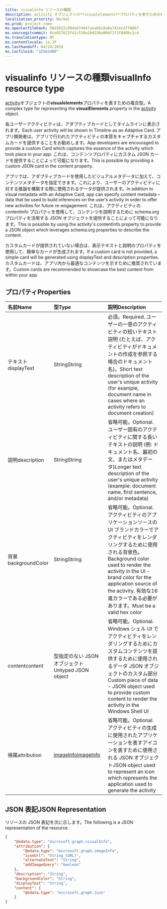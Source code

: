 ```yaml
---
title: visualinfo リソースの種類
description: activity オブジェクトの**visualelements**プロパティを表すための複合型。
localization_priority: Normal
ms.prod: project-rome
ms.openlocfilehash: 56d3822c89de074847aeab6c8a0a742ecd7f006f
ms.sourcegitcommit: 0ce657622f42c510a104156a96bf1f1f040bc1cd
ms.translationtype: MT
ms.contentlocale: ja-JP
ms.lasthandoff: 04/24/2019
ms.locfileid: "32563400"
---
```

# <a name="visualinfo-resource-type"></a><span data-ttu-id="8c21a-103">visualinfo リソースの種類</span><span class="sxs-lookup"><span data-stu-id="8c21a-103">visualInfo resource type</span></span>

<span data-ttu-id="8c21a-104">[activity](../resources/projectrome-activity.md)オブジェクトの**visualelements**プロパティを表すための複合型。</span><span class="sxs-lookup"><span data-stu-id="8c21a-104">A complex type for representing the **visualElements** property in the [activity](../resources/projectrome-activity.md) object.</span></span>

<span data-ttu-id="8c21a-105">各ユーザーアクティビティは、アダプティブカードとしてタイムラインに表示されます。</span><span class="sxs-lookup"><span data-stu-id="8c21a-105">Each user activity will be shown in Timeline as an Adaptive Card.</span></span> <span data-ttu-id="8c21a-106">アプリ開発者は、アプリで行われたアクティビティの本質をキャプチャするカスタムカードを提供することをお勧めします。</span><span class="sxs-lookup"><span data-stu-id="8c21a-106">App developers are encouraged to provide a custom Card which captures the essence of the activity which took place in your app.</span></span> <span data-ttu-id="8c21a-107">これは、コンテンツプロパティにカスタム JSON カードを提供することによって可能になります。</span><span class="sxs-lookup"><span data-stu-id="8c21a-107">This is possible by providing a custom JSON card in the content property.</span></span>

<span data-ttu-id="8c21a-108">アプリでは、アダプティブカードを使用したビジュアルメタデータに加えて、コンテンツメタデータを指定できます。これにより、ユーザーのアクティビティに対する推論を構築する際に使用されるデータが提供されます。</span><span class="sxs-lookup"><span data-stu-id="8c21a-108">In addition to visual metadata with an Adaptive Card, app can specify content metadata – data that be used to build inferences on the user’s activity in order to offer new activities for future re-engagement.</span></span> <span data-ttu-id="8c21a-109">これは、アクティビティの contentinfo プロパティを使用して、コンテンツを説明するために schema.org プロパティを活用する JSON オブジェクトを提供することによって可能になります。</span><span class="sxs-lookup"><span data-stu-id="8c21a-109">This is possible by using the activity's contentInfo property to provide a JSON object which leverages schema.org properties to describe the content.</span></span>

<span data-ttu-id="8c21a-110">カスタムカードが提供されていない場合は、表示テキストと説明のプロパティを使用して、簡単なカードが生成されます。</span><span class="sxs-lookup"><span data-stu-id="8c21a-110">If a custom card is not provided, a simple card will be generated using displayText and description properties.</span></span> <span data-ttu-id="8c21a-111">カスタムカードは、アプリ内から最適なコンテンツを示すために推奨されています。</span><span class="sxs-lookup"><span data-stu-id="8c21a-111">Custom cards are recommended to showcase the best content from within your app.</span></span>

## <a name="properties"></a><span data-ttu-id="8c21a-112">プロパティ</span><span class="sxs-lookup"><span data-stu-id="8c21a-112">Properties</span></span>

|<span data-ttu-id="8c21a-113">名前</span><span class="sxs-lookup"><span data-stu-id="8c21a-113">Name</span></span> | <span data-ttu-id="8c21a-114">型</span><span class="sxs-lookup"><span data-stu-id="8c21a-114">Type</span></span> | <span data-ttu-id="8c21a-115">説明</span><span class="sxs-lookup"><span data-stu-id="8c21a-115">Description</span></span>|
|:----|:------|:-----------|
|<span data-ttu-id="8c21a-116">テキスト</span><span class="sxs-lookup"><span data-stu-id="8c21a-116">displayText</span></span> | <span data-ttu-id="8c21a-117">String</span><span class="sxs-lookup"><span data-stu-id="8c21a-117">String</span></span> | <span data-ttu-id="8c21a-118">必須。</span><span class="sxs-lookup"><span data-stu-id="8c21a-118">Required.</span></span> <span data-ttu-id="8c21a-119">ユーザーの一意のアクティビティの短いテキスト説明 (たとえば、アクティビティがドキュメントの作成を参照する場合のドキュメント名)。</span><span class="sxs-lookup"><span data-stu-id="8c21a-119">Short text description of the user's unique activity (for example, document name in cases where an activity refers to document creation)</span></span>|
|<span data-ttu-id="8c21a-120">説明</span><span class="sxs-lookup"><span data-stu-id="8c21a-120">description</span></span> | <span data-ttu-id="8c21a-121">String</span><span class="sxs-lookup"><span data-stu-id="8c21a-121">String</span></span> | <span data-ttu-id="8c21a-122">省略可能。</span><span class="sxs-lookup"><span data-stu-id="8c21a-122">Optional.</span></span> <span data-ttu-id="8c21a-123">ユーザー固有のアクティビティに関する長いテキストの説明 (例: ドキュメント名、最初の文、またはメタデータ)</span><span class="sxs-lookup"><span data-stu-id="8c21a-123">Longer text description of the user's unique activity (example: document name, first sentence, and/or metadata)</span></span>|
|<span data-ttu-id="8c21a-124">背景</span><span class="sxs-lookup"><span data-stu-id="8c21a-124">backgroundColor</span></span> | <span data-ttu-id="8c21a-125">String</span><span class="sxs-lookup"><span data-stu-id="8c21a-125">String</span></span> | <span data-ttu-id="8c21a-126">省略可能。</span><span class="sxs-lookup"><span data-stu-id="8c21a-126">Optional.</span></span> <span data-ttu-id="8c21a-127">アクティビティのアプリケーションソースの UI ブランドカラーでアクティビティをレンダリングするために使用される背景色。</span><span class="sxs-lookup"><span data-stu-id="8c21a-127">Background color used to render the activity in the UI - brand color for the application source of the activity.</span></span> <span data-ttu-id="8c21a-128">有効な16進カラーである必要があります。</span><span class="sxs-lookup"><span data-stu-id="8c21a-128">Must be a valid hex color</span></span>|
|<span data-ttu-id="8c21a-129">content</span><span class="sxs-lookup"><span data-stu-id="8c21a-129">content</span></span> | <span data-ttu-id="8c21a-130">型指定のない JSON オブジェクト</span><span class="sxs-lookup"><span data-stu-id="8c21a-130">Untyped JSON object</span></span> | <span data-ttu-id="8c21a-131">省略可能。</span><span class="sxs-lookup"><span data-stu-id="8c21a-131">Optional.</span></span> <span data-ttu-id="8c21a-132">Windows シェル UI でアクティビティをレンダリングするためにカスタムコンテンツを提供するために使用されるデータ JSON オブジェクトのカスタム部分</span><span class="sxs-lookup"><span data-stu-id="8c21a-132">Custom piece of data - JSON object used to provide custom content to render the activity in the Windows Shell UI</span></span>|
|<span data-ttu-id="8c21a-133">帰属</span><span class="sxs-lookup"><span data-stu-id="8c21a-133">attribution</span></span> | [<span data-ttu-id="8c21a-134">imageInfo</span><span class="sxs-lookup"><span data-stu-id="8c21a-134">imageInfo</span></span>](../resources/projectrome-imageinfo.md) | <span data-ttu-id="8c21a-135">省略可能。</span><span class="sxs-lookup"><span data-stu-id="8c21a-135">Optional.</span></span> <span data-ttu-id="8c21a-136">アクティビティの生成に使用されたアプリケーションを表すアイコンを表すために使用される JSON オブジェクト</span><span class="sxs-lookup"><span data-stu-id="8c21a-136">JSON object used to represent an icon which represents the application used to generate the activity</span></span>|

## <a name="json-representation"></a><span data-ttu-id="8c21a-137">JSON 表記</span><span class="sxs-lookup"><span data-stu-id="8c21a-137">JSON Representation</span></span>

<span data-ttu-id="8c21a-138">リソースの JSON 表記を次に示します。</span><span class="sxs-lookup"><span data-stu-id="8c21a-138">The following is a JSON representation of the resource.</span></span>

<!-- {
  "blockType": "resource",
  "optionalProperties": [
    "attribution",
    "description",
    "backgroundColor",
    "content"
  ],
  "@odata.type": "microsoft.graph.visualInfo"
}-->

```json
{
    "@odata.type": "microsoft.graph.visualInfo",
    "attribution": {
        "@odata.type": "microsoft.graph.imageInfo",
        "iconUrl": "String (URL)",
        "alternateText": "String",
        "addImageQuery": "boolean"
    },
    "description": "String",
    "backgroundColor": "String",
    "displayText": "String",
    "content": {
        "@odata.type": "microsoft.graph.Json"
    }
}
```

<!-- uuid: 8fcb5dbc-d5aa-4681-8e31-b001d5168d79
2017-06-07 14:57:30 UTC -->
<!-- {
  "type": "#page.annotation",
  "description": "visualinfo resource",
  "keywords": "",
  "section": "documentation",
  "tocPath": ""
}-->

